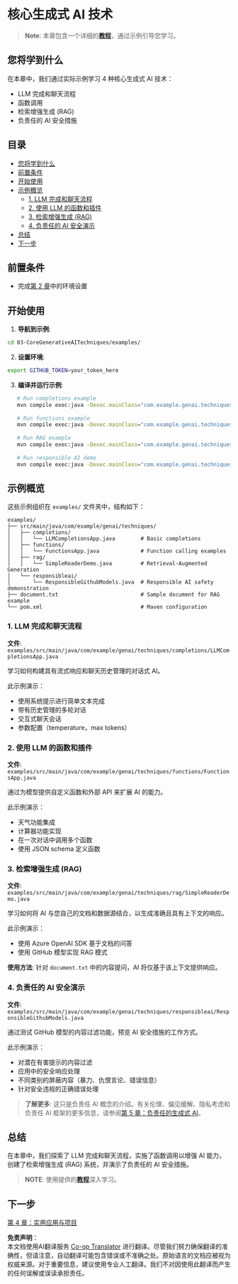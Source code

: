 <!--
CO_OP_TRANSLATOR_METADATA:
{
  "original_hash": "b8a372dfc3e3e7ad9261231a22fd79c0",
  "translation_date": "2025-07-25T08:55:14+00:00",
  "source_file": "03-CoreGenerativeAITechniques/README.md",
  "language_code": "zh"
}
-->
# 核心生成式 AI 技术

>**Note**: 本章包含一个详细的[**教程**](./TUTORIAL.md)，通过示例引导您学习。

## 您将学到什么
在本章中，我们通过实际示例学习 4 种核心生成式 AI 技术：
- LLM 完成和聊天流程
- 函数调用
- 检索增强生成 (RAG)
- 负责任的 AI 安全措施

## 目录

- [您将学到什么](../../../03-CoreGenerativeAITechniques)
- [前置条件](../../../03-CoreGenerativeAITechniques)
- [开始使用](../../../03-CoreGenerativeAITechniques)
- [示例概览](../../../03-CoreGenerativeAITechniques)
  - [1. LLM 完成和聊天流程](../../../03-CoreGenerativeAITechniques)
  - [2. 使用 LLM 的函数和插件](../../../03-CoreGenerativeAITechniques)
  - [3. 检索增强生成 (RAG)](../../../03-CoreGenerativeAITechniques)
  - [4. 负责任的 AI 安全演示](../../../03-CoreGenerativeAITechniques)
- [总结](../../../03-CoreGenerativeAITechniques)
- [下一步](../../../03-CoreGenerativeAITechniques)

## 前置条件

- 完成[第 2 章](../../../02-SetupDevEnvironment)中的环境设置

## 开始使用

1. **导航到示例**:  
```bash
cd 03-CoreGenerativeAITechniques/examples/
```  
2. **设置环境**:  
```bash
export GITHUB_TOKEN=your_token_here
```  
3. **编译并运行示例**:  
```bash
   # Run completions example
   mvn compile exec:java -Dexec.mainClass="com.example.genai.techniques.completions.LLMCompletionsApp"
   
   # Run functions example  
   mvn compile exec:java -Dexec.mainClass="com.example.genai.techniques.functions.FunctionsApp"
   
   # Run RAG example
   mvn compile exec:java -Dexec.mainClass="com.example.genai.techniques.rag.SimpleReaderDemo"
   
   # Run responsible AI demo
   mvn compile exec:java -Dexec.mainClass="com.example.genai.techniques.responsibleai.ResponsibleGithubModels"
   ```  

## 示例概览

这些示例组织在 `examples/` 文件夹中，结构如下：

```
examples/
├── src/main/java/com/example/genai/techniques/
│   ├── completions/
│   │   └── LLMCompletionsApp.java        # Basic completions 
│   ├── functions/
│   │   └── FunctionsApp.java             # Function calling examples
│   ├── rag/
│   │   └── SimpleReaderDemo.java         # Retrieval-Augmented Generation
│   └── responsibleai/
│       └── ResponsibleGithubModels.java  # Responsible AI safety demonstration
├── document.txt                          # Sample document for RAG example
└── pom.xml                               # Maven configuration
```  

### 1. LLM 完成和聊天流程
**文件**: `examples/src/main/java/com/example/genai/techniques/completions/LLMCompletionsApp.java`

学习如何构建具有流式响应和聊天历史管理的对话式 AI。

此示例演示：
- 使用系统提示进行简单文本完成
- 带有历史管理的多轮对话
- 交互式聊天会话
- 参数配置（temperature，max tokens）

### 2. 使用 LLM 的函数和插件
**文件**: `examples/src/main/java/com/example/genai/techniques/functions/FunctionsApp.java`

通过为模型提供自定义函数和外部 API 来扩展 AI 的能力。

此示例演示：
- 天气功能集成
- 计算器功能实现  
- 在一次对话中调用多个函数
- 使用 JSON schema 定义函数

### 3. 检索增强生成 (RAG)
**文件**: `examples/src/main/java/com/example/genai/techniques/rag/SimpleReaderDemo.java`

学习如何将 AI 与您自己的文档和数据源结合，以生成准确且具有上下文的响应。

此示例演示：
- 使用 Azure OpenAI SDK 基于文档的问答
- 使用 GitHub 模型实现 RAG 模式

**使用方法**: 针对 `document.txt` 中的内容提问，AI 将仅基于该上下文提供响应。

### 4. 负责任的 AI 安全演示
**文件**: `examples/src/main/java/com/example/genai/techniques/responsibleai/ResponsibleGithubModels.java`

通过测试 GitHub 模型的内容过滤功能，预览 AI 安全措施的工作方式。

此示例演示：
- 对潜在有害提示的内容过滤
- 应用中的安全响应处理
- 不同类别的屏蔽内容（暴力、仇恨言论、错误信息）
- 针对安全违规的正确错误处理

> **了解更多**: 这只是负责任 AI 概念的介绍。有关伦理、偏见缓解、隐私考虑和负责任 AI 框架的更多信息，请参阅[第 5 章：负责任的生成式 AI](../05-ResponsibleGenAI/README.md)。

## 总结

在本章中，我们探索了 LLM 完成和聊天流程，实施了函数调用以增强 AI 能力，创建了检索增强生成 (RAG) 系统，并演示了负责任的 AI 安全措施。

> **NOTE**: 使用提供的[**教程**](./TUTORIAL.md)深入学习。

## 下一步

[第 4 章：实用应用与项目](../04-PracticalSamples/README.md)

**免责声明**：  
本文档使用AI翻译服务 [Co-op Translator](https://github.com/Azure/co-op-translator) 进行翻译。尽管我们努力确保翻译的准确性，但请注意，自动翻译可能包含错误或不准确之处。原始语言的文档应被视为权威来源。对于重要信息，建议使用专业人工翻译。我们不对因使用此翻译而产生的任何误解或误读承担责任。